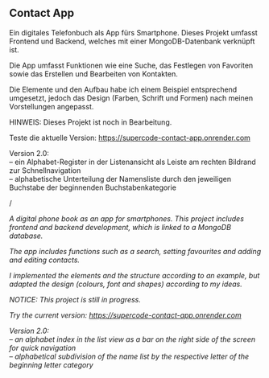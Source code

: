 ## Contact App

Ein digitales Telefonbuch als App fürs Smartphone. Dieses Projekt umfasst Frontend und Backend, welches mit einer MongoDB-Datenbank verknüpft ist.

Die App umfasst Funktionen wie eine Suche, das Festlegen von Favoriten sowie das Erstellen und Bearbeiten von Kontakten.

Die Elemente und den Aufbau habe ich einem Beispiel entsprechend umgesetzt, jedoch das Design (Farben, Schrift und Formen) nach meinen Vorstellungen angepasst.

HINWEIS: Dieses Projekt ist noch in Bearbeitung.

Teste die aktuelle Version: https://supercode-contact-app.onrender.com

Version 2.0:  
– ein Alphabet-Register in der Listenansicht als Leiste am rechten Bildrand zur Schnellnavigation  
– alphabetische Unterteilung der Namensliste durch den jeweiligen Buchstabe der beginnenden Buchstabenkategorie

/

*A digital phone book as an app for smartphones. This project includes frontend and backend development, which is linked to a MongoDB database.*

*The app includes functions such as a search, setting favourites and adding and editing contacts.*

*I implemented the elements and the structure according to an example, but adapted the design (colours, font and shapes) according to my ideas.*

*NOTICE: This project is still in progress.*

*Try the current version: https://supercode-contact-app.onrender.com*

*Version 2.0:  
– an alphabet index in the list view as a bar on the right side of the screen for quick navigation  
– alphabetical subdivision of the name list by the respective letter of the beginning letter category*
